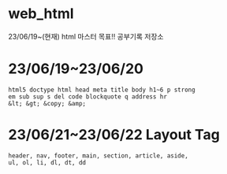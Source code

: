 # web_html
23/06/19~(현재) html 마스터 목표!! 공부기록 저장소

# 23/06/19~23/06/20

```
html5 doctype html head meta title body h1~6 p strong
em sub sup s del code blockquote q address hr
&lt; &gt; &copy; &amp;
``` 

# 23/06/21~23/06/22 Layout Tag
```
header, nav, footer, main, section, article, aside,
ul, ol, li, dl, dt, dd
```

